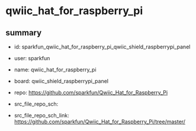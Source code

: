 # qwiic_hat_for_raspberry_pi
 
## summary 
* id: sparkfun_qwiic_hat_for_raspberry_pi_qwiic_shield_raspberrypi_panel
* user: sparkfun
* name: qwiic_hat_for_raspberry_pi
* board: qwiic_shield_raspberrypi_panel
* repo: https://github.com/sparkfun/Qwiic_Hat_for_Raspberry_Pi



* src_file_repo_sch: 
* src_file_repo_sch_link: https://github.com/sparkfun/Qwiic_Hat_for_Raspberry_Pi/tree/master/




